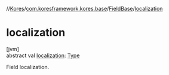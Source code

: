 //[Kores](../../../index.md)/[com.koresframework.kores.base](../index.md)/[FieldBase](index.md)/[localization](localization.md)

# localization

[jvm]\
abstract val [localization](localization.md): [Type](https://docs.oracle.com/javase/8/docs/api/java/lang/reflect/Type.html)

Field localization.
